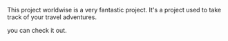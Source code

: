 This project worldwise is a very fantastic project.
It's a project used to take track of your travel adventures.

you can check it out.